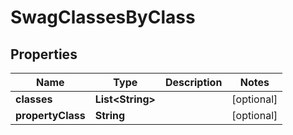 
# SwagClassesByClass

## Properties
Name | Type | Description | Notes
------------ | ------------- | ------------- | -------------
**classes** | **List&lt;String&gt;** |  |  [optional]
**propertyClass** | **String** |  |  [optional]



